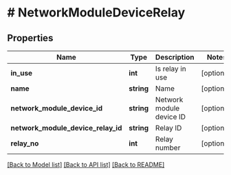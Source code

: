 # # NetworkModuleDeviceRelay

## Properties

Name | Type | Description | Notes
------------ | ------------- | ------------- | -------------
**in_use** | **int** | Is relay in use | [optional]
**name** | **string** | Name | [optional]
**network_module_device_id** | **string** | Network module device ID | [optional]
**network_module_device_relay_id** | **string** | Relay ID | [optional]
**relay_no** | **int** | Relay number | [optional]

[[Back to Model list]](../../README.md#models) [[Back to API list]](../../README.md#endpoints) [[Back to README]](../../README.md)
